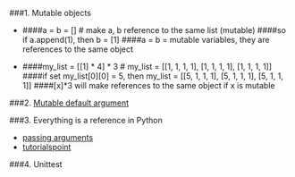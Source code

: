 ###1. Mutable objects
  * ####a = b = [] # make a, b reference to the same list (mutable)
    ####so if a.append(1), then b = [1]
    ####a = b = mutable variables, they are references to the same object

  * ####my_list = [[1] * 4] * 3 # my_list = [[1, 1, 1, 1], [1, 1, 1, 1], [1, 1, 1, 1]]
    ####if set my_list[0][0] = 5, then my_list = [[5, 1, 1, 1], [5, 1, 1, 1], [5, 1, 1, 1]]
    ####[x]*3 will make references to the same object if x is mutable

###2. [Mutable default argument](http://docs.python-guide.org/en/latest/writing/gotchas/)

###3. Everything is a reference in Python 
  + [passing arguments](http://www.python-course.eu/python3_passing_arguments.php)
  + [tutorialspoint](http://www.tutorialspoint.com/python/python_functions.htm)

###4. Unittest
